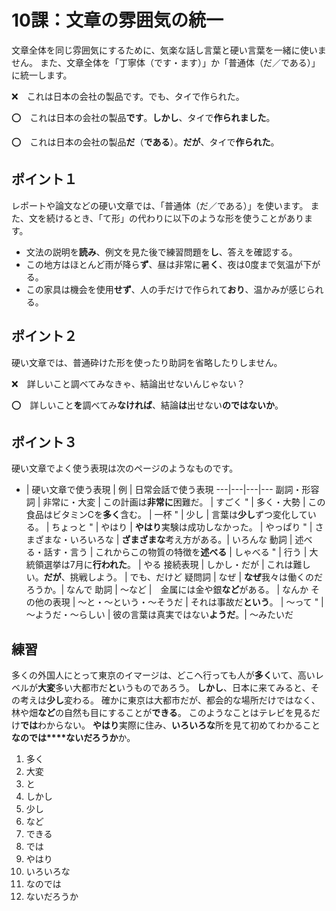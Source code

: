 # 10課：文章の雰囲気の統一

文章全体を同じ雰囲気にするために、気楽な話し言葉と硬い言葉を一緒に使いません。
また、文章全体を「丁寧体（です・ます）」か「普通体（だ／である）」に統一します。

❌　これは日本の会社の製品です。でも、タイで作られた。

⭕　これは日本の会社の製品**です**。**しかし**、タイで**作られました**。

⭕　これは日本の会社の製品**だ**（**である**）。**だが**、タイで**作られた**。

## ポイント１

レポートや論文などの硬い文章では、「普通体（だ／である）」を使います。
また、文を続けるとき、「て形」の代わりに以下のような形を使うことがあります。

- 文法の説明を**読み**、例文を見た後で練習問題を**し**、答えを確認する。
- この地方はほとんど雨が降ら**ず**、昼は非常に暑**く**、夜は0度まで気温が下がる。
- この家具は機会を使用**せず**、人の手だけで作られて**おり**、温かみが感じられる。

## ポイント２

硬い文章では、普通砕けた形を使ったり助詞を省略したりしません。

❌　詳しいこと調べてみなきゃ、結論出せないんじゃない？

⭕　詳しいこと**を**調べてみ**なければ**、結論**は**出せない**のではないか**。

## ポイント３

硬い文章でよく使う表現は次のページのようなものです。

 - | 硬い文章で使う表現 | 例 | 日常会話で使う表現
---|---|---|---
副詞・形容詞 | 非常に・大変 | この計画は**非常に**困難だ。 | すごく
" | 多く・大勢 | この食品はビタミンCを**多く**含む。 | 一杯
" | 少し | 言葉は**少し**ずつ変化している。 | ちょっと
" | やはり | **やはり**実験は成功しなかった。 | やっぱり
" | さまざまな・いろいろな | **ざまざまな**考え方がある。| いろんな
動詞 | 述べる・話す・言う | これからこの物質の特徴を**述べる** | しゃべる
" | 行う | 大統領選挙は7月に**行われた**。 | やる
接続表現 | しかし・だが | これは難しい。**だが**、挑戦しよう。 | でも、だけど
疑問詞 | なぜ | **なぜ**我々は働くのだろうか。| なんで
助詞 | ～など |　金属には金や銀**など**がある。 | なんか
その他の表現 | ～と・～という・～そうだ | それは事故だ**という**。 | ～って
" | ～ようだ・～らしい | 彼の言葉は真実ではない**ようだ**。| ～みたいだ

## 練習

多くの外国人にとって東京のイマージは、どこへ行っても人が**多く**いて、高いレベルが**大変**多い大都市だ**と**いうものであろう。
**しかし**、日本に来てみると、その考えは**少し**変わる。
確かに東京は大都市だが、都会的な場所だけではなく、林や畑**など**の自然も目にすることが**できる**。
このようなことはテレビを見るだけ**では**わからない。
**やはり**実際に住み、**いろいろな**所を見て初めてわかること**なのでは****ないだろうか**か。

1. 多く
2. 大変
3. と
4. しかし
5. 少し
6. など
7. できる
8. では 
9. やはり
10. いろいろな
11. なのでは
12. ないだろうか
